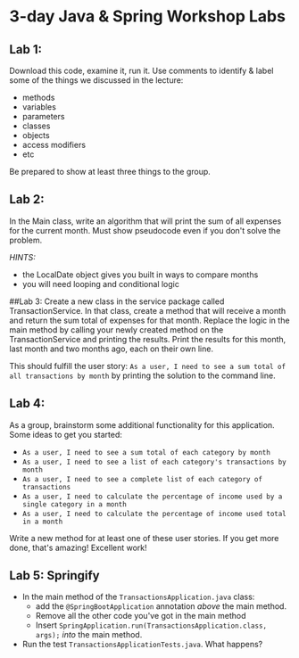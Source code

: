 # 3-day Java & Spring Workshop Labs

## Lab 1:
Download this code, examine it, run it. Use comments to identify & label some of the things we discussed in the lecture:
- methods
- variables
- parameters
- classes
- objects
- access modifiers
- etc

Be prepared to show at least three things to the group.

## Lab 2:
In the Main class, write an algorithm that will print the sum of all expenses for the current month. Must show pseudocode even if you don't solve the problem.

_HINTS:_ 
- the LocalDate object gives you built in ways to compare months
- you will need looping and conditional logic

##Lab 3: 
Create a new class in the service package called TransactionService. In that class, create a method that will receive a month and return the sum total of expenses for that month.
Replace the logic in the main method by calling your newly created method on the TransactionService and printing the results.
Print the results for this month, last month and two months ago, each on their own line.

This should fulfill the user story: `As a user, I need to see a sum total of all transactions by month` by printing the solution to the command line.

## Lab 4:
As a group, brainstorm some additional functionality for this application. Some ideas to get you  started:
- `As a user, I need to see a sum total of each category by month`
- `As a user, I need to see a list of each category's transactions by month`
- `As a user, I need to see a complete list of each category of transactions`
- `As a user, I need to calculate the percentage of income used by a single category in a month`
- `As a user, I need to calculate the percentage of income used total in a month`

Write a new method for at least one of these user stories. If you get more done, that's amazing! Excellent work!

## Lab 5: Springify
- In the main method of the `TransactionsApplication.java` class:
    - add the `@SpringBootApplication` annotation *above* the main method.
    - Remove all the other code you've got in the main method
    - Insert `SpringApplication.run(TransactionsApplication.class, args);` *into* the main method.
- Run the test `TransactionsApplicationTests.java`. What happens?